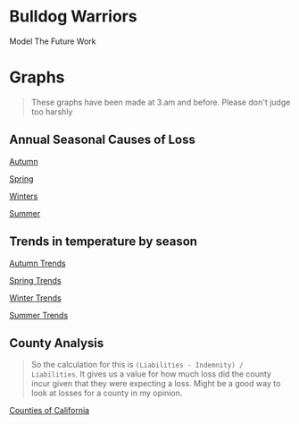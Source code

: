 # Bulldog Warriors
Model The Future Work

# Graphs

>These graphs have been made at 3.am and before. Please don't judge too harshly 

## Annual Seasonal Causes of Loss
[Autumn](https://arihantbapna.github.io/MtfRWork/graphs/Autumn.html)

[Spring](https://arihantbapna.github.io/MtfRWork/graphs/Spring.html)

[Winters](https://arihantbapna.github.io/MtfRWork/graphs/Winters.html)

[Summer](https://arihantbapna.github.io/MtfRWork/graphs/Summer.html)

## Trends in temperature by season

[Autumn Trends](https://arihantbapna.github.io/MtfRWork/graphs/AutumnTemperatureTrends.html)

[Spring Trends](https://arihantbapna.github.io/MtfRWork/graphs/SpringTemperatureTrends.html)

[Winter Trends](https://arihantbapna.github.io/MtfRWork/graphs/WinterTemperatureTrends.html)

[Summer Trends](https://arihantbapna.github.io/MtfRWork/graphs/SummerTemperatureTrends.html)

## County Analysis

>So the calculation for this is `(Liabilities - Indemnity) / Liabilities`. 
>It gives us a value for how much loss did the county incur given that they were expecting a loss. Might be a good way to look at losses for a county in my opinion.

[Counties of California](https://arihantbapna.github.io/MtfRWork/graphs/CountyAnalysis.html)
